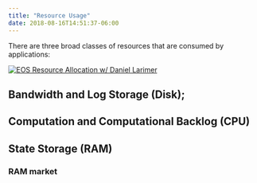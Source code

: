 ```yaml
---
title: "Resource Usage"
date: 2018-08-16T14:51:37-06:00
---
```


There are three broad classes of resources that are consumed by applications:

[![EOS Resource Allocation w/ Daniel Larimer](https://img.youtube.com/vi/N6CTRdx6NVE/0.jpg)](https://www.youtube.com/watch?v=N6CTRdx6NVE)


## Bandwidth and Log Storage (Disk);


## Computation and Computational Backlog (CPU)

## State Storage (RAM)

### RAM market